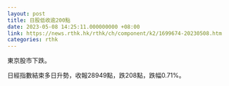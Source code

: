 ```yaml
---
layout: post
title: 日股低收逾200點
date: 2023-05-08 14:25:11.000000000 +08:00
link: https://news.rthk.hk/rthk/ch/component/k2/1699674-20230508.htm
categories: rthk
---
```


東京股市下跌。

日經指數結束多日升勢，收報28949點，跌208點，跌幅0.71%。
